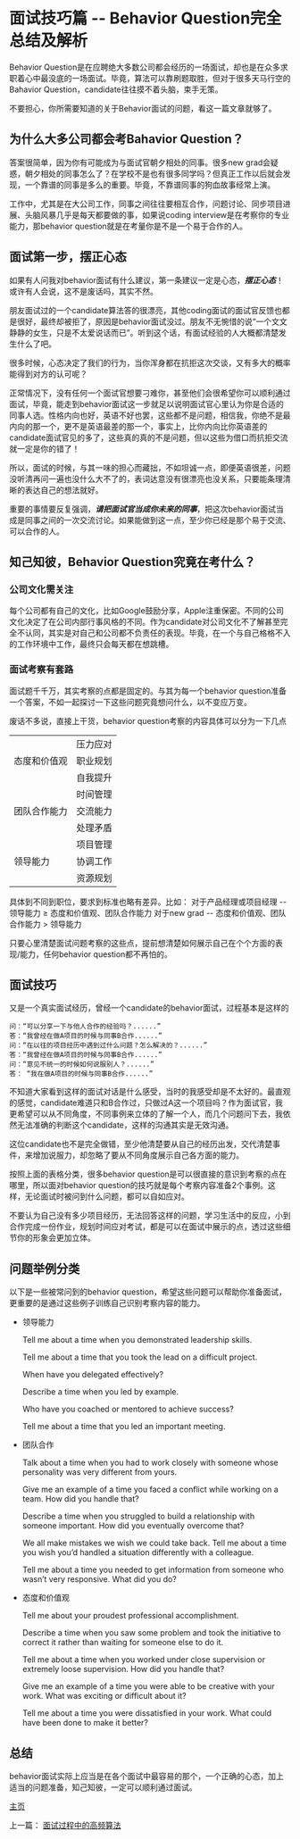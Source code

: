 # 面试技巧篇 -- Behavior Question完全总结及解析
Behavior Question是在应聘绝大多数公司都会经历的一场面试，却也是在众多求职着心中最没底的一场面试。毕竟，算法可以靠刷题取胜，但对于很多天马行空的Bahavior Question，candidate往往摸不着头脑，束手无策。

不要担心，你所需要知道的关于Behavior面试的问题，看这一篇文章就够了。


## 为什么大多公司都会考Bahavior Question？
答案很简单，因为你有可能成为与面试官朝夕相处的同事。很多new grad会疑惑，朝夕相处的同事怎么了？在学校不是也有很多同学吗？但真正工作以后就会发现，一个靠谱的同事是多么的重要。毕竟，不靠谱同事的狗血故事经常上演。

工作中，尤其是在大公司工作，同事之间往往要相互合作，问题讨论、同步项目进展、头脑风暴几乎是每天都要做的事，如果说coding interview是在考察你的专业能力，那behavior question就是在考量你是不是一个易于合作的人。

## 面试第一步，摆正心态
如果有人问我对behavior面试有什么建议，第一条建议一定是心态，***摆正心态***！或许有人会说，这不是废话吗，其实不然。

朋友面试过的一个candidate算法答的很漂亮，其他coding面试的面试官反馈也都是很好，最终却被拒了，原因是behavior面试没过。朋友不无惋惜的说“一个文文静静的女生，只是不太爱说话而已”。听到这个话，有面试经验的人大概都清楚发生什么了吧。

很多时候，心态决定了我们的行为，当你浑身都在抗拒这次交谈，又有多大的概率能得到对方的认可呢？

正常情况下，没有任何一个面试官想要刁难你，甚至他们会很希望你可以顺利通过面试，毕竟，能走到behavior面试这一步就足以说明面试官心里认为你是合适的同事人选。性格内向也好，英语不好也罢，这些都不是问题，相信我，你绝不是最内向的那一个，更不是英语最差的那一个，事实上，比你内向比你英语差的candidate面试官见的多了，这些真的真的不是问题，但以这些为借口而抗拒交流就一定是你的错了！

所以，面试的时候，与其一味的担心而藏拙，不如坦诚一点，即便英语很差，问题没听清再问一遍也没什么大不了的，表词达意没有很漂亮也没关系，只要能条理清晰的表达自己的想法就好。

重要的事情要反复强调，***请把面试官当成你未来的同事***，把这次behavior面试当成是同事之间的一次交流讨论。如果能做到这一点，至少你已经是那个易于交流、可以合作的人。

## 知己知彼，Behavior Question究竟在考什么？
### 公司文化需关注
每个公司都有自己的文化，比如Google鼓励分享，Apple注重保密。不同的公司文化决定了在公司内部行事风格的不同。作为candidate对公司文化不了解甚至完全不认同，其实是对自己和公司都不负责任的表现。毕竟，在一个与自己格格不入的工作环境中工作，最终只会每天都在想跳槽。

### 面试考察有套路
面试题千千万，其实考察的点都是固定的。与其为每一个behavior question准备一个答案，不如一起探讨一下这些问题究竟想问什么，以不变应万变。

废话不多说，直接上干货，behavior question考察的内容具体可以分为一下几点

 <table>
    <tr>
       <td rowspan="3">态度和价值观</td>
       <td>压力应对</td>
    </tr>
    <tr>
       <td>职业规划</td>
    </tr>
    <tr>
       <td>自我提升</td>
    </tr>
    <tr>
       <td rowspan="3">团队合作能力</td>
       <td>时间管理</td>
    </tr>
    <tr>
       <td>交流能力</td>
    </tr>
    <tr>
       <td>处理矛盾</td>
    </tr>
    <tr>
       <td rowspan="3">领导能力</td>
       <td>项目管理</td>
    </tr>
    <tr>
       <td>协调工作</td>
    </tr>
    <tr>
       <td>资源规划</td>
    </tr>
 </table>

具体到不同到职位，要求到标准也略有差异。比如：
对于产品经理或项目经理 -- 领导能力 ≥ 态度和价值观、团队合作能力
对于new grad -- 态度和价值观、团队合作能力 > 领导能力

只要心里清楚面试问题考察的这些点，提前想清楚如何展示自己在个个方面的表现/能力，任何behavior question都不再怕的。

## 面试技巧
又是一个真实面试经历，曾经一个candidate的behavior面试，过程基本是这样的

```
问：“可以分享一下与他人合作的经验吗？......”
答：“我曾经在做A项目的时候与同事B合作......”
问：“在以往的项目经历中遇到过什么问题？怎么解决的？......”
答：“我曾经在做A项目的时候与同事B合作......”
问：“意见不统一的时候如何说服别人？......”
答： “我在做A项目的时候与同事B合作......”
```

不知道大家看到这样的面试对话是什么感受，当时的我感受却是不太好的。最直观的感觉，candidate难道只和B合作过，只做过A这一个项目吗？作为面试官，我更希望可以从不同角度，不同事例来立体的了解一个人，而几个问题问下去，我依然无法准确的判断这个candidate，这样的沟通其实是无效沟通。

这位candidate也不是完全做错，至少他清楚要从自己的经历出发，交代清楚事件，来增加说服力，却忽略了要从不同角度展示自己各方面的能力。

按照上面的表格分类，很多behavior question是可以很直接的意识到考察的点在哪里，所以面对behavior question的技巧就是每个考察内容准备2个事例。这样，无论面试时被问到什么问题，都可以自如应对。

不要认为自己没有多少项目经历，无法回答这样的问题，学习生活中的反应，小到合作完成一份作业，规划时间应对考试，都是可以在面试中展示的点，透过这些细节你的形象会更加立体。

## 问题举例分类
以下是一些被常问到的behavior question，希望这些问题可以帮助你准备面试，更重要的是通过这些例子训练自己识别考察内容的能力。

- 领导能力

  Tell me about a time when you demonstrated leadership skills.

  Tell me about a time that you took the lead on a difficult project.

  When have you delegated effectively?

  Describe a time when you led by example.

  Who have you coached or mentored to achieve success?

  Tell me about a time that you led an important meeting.

- 团队合作

  Talk about a time when you had to work closely with someone whose personality was very different from yours.

  Give me an example of a time you faced a conflict while working on a team. How did you handle that?

  Describe a time when you struggled to build a relationship with someone important. How did you eventually overcome that?

  We all make mistakes we wish we could take back. Tell me about a time you wish you’d handled a situation differently with a colleague.

  Tell me about a time you needed to get information from someone who wasn’t very responsive. What did you do?

- 态度和价值观

  Tell me about your proudest professional accomplishment.

  Describe a time when you saw some problem and took the initiative to correct it rather than waiting for someone else to do it.

  Tell me about a time when you worked under close supervision or extremely loose supervision. How did you handle that?

  Give me an example of a time you were able to be creative with your work. What was exciting or difficult about it?

  Tell me about a time you were dissatisfied in your work. What could have been done to make it better?

## 总结
behavior面试实际上应当是在各个面试中最容易的那个，一个正确的心态，加上适当的问题准备，知己知彼，一定可以顺利通过面试。


[主页](https://sourcelancer.github.io/MINE/)

上一篇： [面试过程中的高频算法](https://sourcelancer.github.io/RegularlyAppearedTopics/) 

